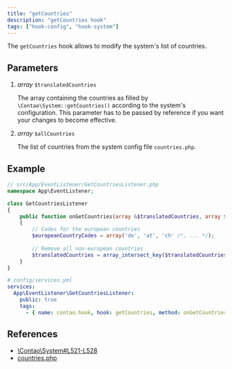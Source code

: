 ```yaml
---
title: "getCountries"
description: "getCountries hook"
tags: ["hook-config", "hook-system"]
---
```


The `getCountries` hook allows to modify the system's list of countries.


## Parameters

1. *array* `$translatedCountries`

    The array containing the countries as filled by `\Contao\System::getCountries()` according to the 
    system's configuration. This parameter has to be passed by reference if you want your changes
     to become effective.

2. *array* `$allCountries`

    The list of countries from the system config file `countries.php`.


## Example

```php
// src/App/EventListener/GetCountriesListener.php
namespace App\EventListener;

class GetCountriesListener
{
    public function onGetCountries(array &$translatedCountries, array $allCountries): void
    {
        // Codes for the european countries
        $europeanCountryCodes = array('de', 'at', 'ch' /*, ... */);
    
        // Remove all non-european countries
        $translatedCountries = array_intersect_key($translatedCountries, array_flip($europeanCountryCodes));
    }
}
```

```yml
# config/services.yml
services:
  App\EventListener\GetCountriesListener:
    public: true
    tags:
      - { name: contao.hook, hook: getCountries, method: onGetCountries }
```

## References

* [\Contao\System#L521-L528](https://github.com/contao/contao/blob/4.7.6/core-bundle/src/Resources/contao/library/Contao/System.php#L521-L528)
* [countries.php](https://github.com/contao/contao/blob/4.7.6/core-bundle/src/Resources/contao/config/countries.php)
